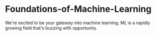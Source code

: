 # Foundations-of-Machine-Learning
We're excited to be your gateway into machine learning. ML is a rapidly growing field that's buzzing with opportunity.
